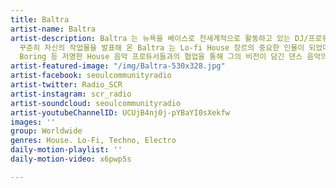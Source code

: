 ```yaml
---
title: Baltra
artist-name: Baltra
artist-description: Baltra 는 뉴욕을 베이스로 전세계적으로 활동하고 있는 DJ/프로듀서다. 언더그라운드 댄스 뮤직 레이블들에서
  꾸준히 자신의 작업물을 발표해 온 Baltra 는 Lo-fi House 장르의 중요한 인물이 되었다. Yaeji, DJ Seinfeld, DJ
  Boring 등 저명한 House 음악 프로듀서들과의 협업을 통해 그의 비전이 담긴 댄스 음악의 미래를 계속 그려내고 있다.
artist-featured-image: "/img/Baltra-530x328.jpg"
artist-facebook: seoulcommunityradio
artist-twitter: Radio_SCR
artist-instagram: scr_radio
artist-soundcloud: seoulcommunityradio
artist-youtubeChannelID: UCUjB4nj0j-pYBaYI0sXekfw
images: ''
group: Worldwide
genres: House. Lo-Fi, Techno, Electro
daily-motion-playlist: ''
daily-motion-video: x6pwp5s

---
```

